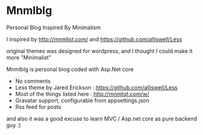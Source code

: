 # Mnmlblg
Personal Blog Inspired By Minimalism

I inspired by http://mnmlist.com/ and https://github.com/alliswell/Less

original themes was designed for wordpress, and I thought I could make it more "Minimalist"

Mnmlblg is personal blog coded with Asp.Net core

* No comments
* Less theme by Jared Erickson : https://github.com/alliswell/Less
* Most of the things listed here : http://mnmlist.com/w/
* Gravatar support, configurable from appsettings.json
* Rss feed for posts

and also it was a good excuse to learn MVC / Asp.net core as pure backend guy :)
